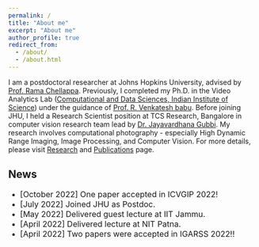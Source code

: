 ```yaml
---
permalink: /
title: "About me"
excerpt: "About me"
author_profile: true
redirect_from: 
  - /about/
  - /about.html
---
```


I am a postdoctoral researcher at Johns Hopkins University, advised by [Prof. Rama Chellappa](https://engineering.jhu.edu/ece/faculty/rama-chellappa/). Previously, I completed my Ph.D. in the Video Analytics Lab ([Computational and Data Sciences, Indian Institute of Science](http://cds.iisc.ac.in/)) under the guidance of [Prof. R. Venkatesh babu](http://cds.iisc.ac.in/faculty/venky/). Before joining JHU, I held a Research Scientist position at TCS Research, Bangalore in computer vision research team lead by [Dr. Jayavardhana Gubbi](https://scholar.google.com.au/citations?user=Ec2g4ewAAAAJ&hl=en). My research involves computational photography - especially High Dynamic Range Imaging, Image Processing, and Computer Vision. For more details, please visit [Research](portfolio/) and [Publications](publications/) page.

## News
* <font size = "3"> [October 2022] One paper accepted in ICVGIP 2022! </font>
* <font size = "3"> [July 2022] Joined JHU as Postdoc. </font>
* <font size = "3"> [May 2022] Delivered guest lecture at IIT Jammu. </font>
* <font size = "3"> [April 2022] Delivered lecture at NIT Patna. </font>
* <font size = "3"> [April 2022] Two papers were accepted in IGARSS 2022!! </font>
